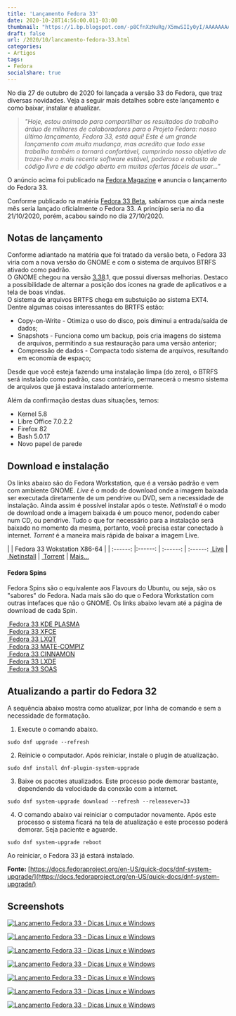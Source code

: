 ```yaml
---
title: 'Lançamento Fedora 33'
date: 2020-10-28T14:56:00.011-03:00
thumbnail: "https://1.bp.blogspot.com/-p8CfnXzNuRg/X5mwSIIy0yI/AAAAAAAAQt4/zWg1PhA8Fts5JPikZ9JO16XUW0ndNk4cgCNcBGAsYHQ/s16000/Fedora33.png"
draft: false
url: /2020/10/lancamento-fedora-33.html
categories:
- Artigos
tags:
- Fedora
socialshare: true
---
```


No dia 27 de outubro de 2020 foi lançada a versão 33 do Fedora, que traz diversas novidades. Veja a seguir mais detalhes sobre este lançamento e como baixar, instalar e atualizar.

<!--more-->

> _"Hoje, estou animado para compartilhar os resultados do trabalho árduo de milhares de colaboradores para o Projeto Fedora: nosso último lançamento, Fedora 33, está aqui! Este é um grande lançamento com muita mudança, mas acredito que todo esse trabalho também o tornará confortável, cumprindo nosso objetivo de trazer-lhe o mais recente software estável, poderoso e robusto de código livre e de código aberto em muitas ofertas fáceis de usar..."_

O anúncio acima foi publicado na [Fedora Magazine](https://fedoramagazine.org/announcing-fedora-33/) e anuncia o lançamento do Fedora 33.  
  
Conforme publicado na matéria [Fedora 33 Beta](https://info.wsouza.com.br/2020/10/fedora-33-beta.html), sabíamos que ainda neste mês seria lançado oficialmente o Fedora 33. A princípio seria no dia 21/10/2020, porém, acabou saindo no dia 27/10/2020.  
  

## Notas de lançamento

  
Conforme adiantado na matéria que foi tratado da versão beta, o Fedora 33 viria com a nova versão do GNOME e com o sistema de arquivos BTRFS ativado como padrão.  
O GNOME chegou na versão [3.38](https://info.wsouza.com.br/2020/09/gnome-338-e-lancado.html).1, que possui diversas melhorias. Destaco a possibilidade de alternar a posição dos ícones na grade de aplicativos e a tela de boas vindas.  
O sistema de arquivos BRTFS chega em substuição ao sistema EXT4. Dentre algumas coisas interessantes do BRTFS estão:  

*   Copy-on-Write - Otimiza o uso do disco, pois diminui a entrada/saída de dados;
*   Snapshots - Funciona como um backup, pois cria imagens do sistema de arquivos, permitindo a sua restauração para uma versão anterior;
*   Compressão de dados - Compacta todo sistema de arquivos, resultando em economia de espaço;

Desde que você esteja fazendo uma instalação limpa (do zero), o BTRFS será instalado como padrão, caso contrário, permanecerá o mesmo sistema de arquivos que já estava instalado anteriormente.  
  
Além da confirmação destas duas situações, temos:  

*   Kernel 5.8
*   Libre Office 7.0.2.2
*   Firefox 82
*   Bash 5.0.17
*   Novo papel de parede

  

## Download e instalação

  
Os links abaixo são do Fedora Workstation, que é a versão padrão e vem com ambiente GNOME. _Live_ é o modo de download onde a imagem baixada ser executada diretamente de um pendrive ou DVD, sem a necessidade de instalação. Ainda assim é possível instalar após o teste. _Netinstall_ é o modo de download onde a imagem baixada é um pouco menor, podendo caber num CD, ou pendrive. Tudo o que for necessário para a instalação será baixado no momento da mesma, portanto, você precisa estar conectado à internet. _Torrent_ é a maneira mais rápida de baixar a imagem Live.  
  

| | Fedora 33 Wokstation X86-64 | |
:------: |:------: | :------: | :------:
[ Live](https://download.fedoraproject.org/pub/fedora/linux/releases/33/Workstation/x86_64/iso/Fedora-Workstation-Live-x86_64-33-1.2.iso) | [ Netinstall](https://download.fedoraproject.org/pub/fedora/linux/releases/33/Server/x86_64/iso/Fedora-Server-netinst-x86_64-33-1.2.iso) | [ Torrent](https://torrent.fedoraproject.org/torrents/Fedora-Workstation-Live-x86_64-33.torrent) | [Mais...](https://alt.fedoraproject.org/)  

#### Fedora Spins

  
Fedora Spins são o equivalente aos Flavours do Ubuntu, ou seja, são os "sabores" do Fedora. Nada mais são do que o Fedora Workstation com outras intefaces que não o GNOME. Os links abaixo levam até a página de download de cada Spin.  
  
[ Fedora 33 KDE PLASMA](https://spins.fedoraproject.org/kde/download/index.html)  
[ Fedora 33 XFCE](https://spins.fedoraproject.org/pt_BR/xfce/)  
[ Fedora 33 LXQT](https://spins.fedoraproject.org/pt_BR/lxqt/)  
[ Fedora 33 MATE-COMPIZ](https://spins.fedoraproject.org/pt_BR/mate-compiz/)  
[ Fedora 33 CINNAMON](https://spins.fedoraproject.org/pt_BR/cinnamon/)  
[ Fedora 33 LXDE](https://spins.fedoraproject.org/pt_BR/lxde/)  
[ Fedora 33 SOAS](https://spins.fedoraproject.org/pt_BR/soas/)  
  

## Atualizando a partir do Fedora 32

  
A sequência abaixo mostra como atualizar, por linha de comando e sem a necessidade de formatação.  
  
1. Execute o comando abaixo.  
  
`sudo dnf upgrade --refresh`

2. Reinicie o computador. Após reiniciar, instale o plugin de atualização.  
  
`sudo dnf install dnf-plugin-system-upgrade`

  
3. Baixe os pacotes atualizados. Este processo pode demorar bastante, dependendo da velocidade da conexão com a internet.  
  
`sudo dnf system-upgrade download --refresh --releasever=33`

4. O comando abaixo vai reiniciar o computador novamente. Após este processo o sistema ficará na tela de atualização e este processo poderá demorar. Seja paciente e aguarde.  

`sudo dnf system-upgrade reboot`
  
Ao reiniciar, o Fedora 33 já estará instalado.  
  
**Fonte:** [https://docs.fedoraproject.org/en-US/quick-docs/dnf-system-upgrade/](https://docs.fedoraproject.org/en-US/quick-docs/dnf-system-upgrade/)  
  

## Screenshots

  
[![Lançamento Fedora 33 - Dicas Linux e Windows](https://1.bp.blogspot.com/-oucTH9vspG4/X5mVZWe2h4I/AAAAAAAAQtM/XnUfzwNbhaIqoDq6880GLla5n7kDt2sRQCNcBGAsYHQ/s600/01.png "Lançamento Fedora 33 - Dicas Linux e Windows")](https://1.bp.blogspot.com/-oucTH9vspG4/X5mVZWe2h4I/AAAAAAAAQtM/XnUfzwNbhaIqoDq6880GLla5n7kDt2sRQCNcBGAsYHQ/s1366/01.png)

[![Lançamento Fedora 33 - Dicas Linux e Windows](https://1.bp.blogspot.com/-moM2NhlTMOI/X5mVZIuYqFI/AAAAAAAAQtE/05o6-MvtXvIWtgh6k7MPJ3BwAjNFo_9XgCNcBGAsYHQ/s600/02.png "Lançamento Fedora 33 - Dicas Linux e Windows")](https://1.bp.blogspot.com/-moM2NhlTMOI/X5mVZIuYqFI/AAAAAAAAQtE/05o6-MvtXvIWtgh6k7MPJ3BwAjNFo_9XgCNcBGAsYHQ/s1366/02.png)

[![Lançamento Fedora 33 - Dicas Linux e Windows](https://1.bp.blogspot.com/-wpqnOqkkHnw/X5mVZT7gUNI/AAAAAAAAQtI/KhIbLN_xK00lKTK5fGgbeh96DrLeEqedQCNcBGAsYHQ/s600/03.png "Lançamento Fedora 33 - Dicas Linux e Windows")](https://1.bp.blogspot.com/-wpqnOqkkHnw/X5mVZT7gUNI/AAAAAAAAQtI/KhIbLN_xK00lKTK5fGgbeh96DrLeEqedQCNcBGAsYHQ/s1366/03.png)

[![Lançamento Fedora 33 - Dicas Linux e Windows](https://1.bp.blogspot.com/--vWTrJa8djc/X5mVaIMHbBI/AAAAAAAAQtQ/uwDWiZsXSRU7MBd0AnemxvIT5rpNbenzwCNcBGAsYHQ/s600/04.png "Lançamento Fedora 33 - Dicas Linux e Windows")](https://1.bp.blogspot.com/--vWTrJa8djc/X5mVaIMHbBI/AAAAAAAAQtQ/uwDWiZsXSRU7MBd0AnemxvIT5rpNbenzwCNcBGAsYHQ/s1366/04.png)

[![Lançamento Fedora 33 - Dicas Linux e Windows](https://1.bp.blogspot.com/-mq487Sx53ZA/X5mVabvmIqI/AAAAAAAAQtU/XqWx7vf8E3I6g6sVGVEAR4G18DbR6xQXgCNcBGAsYHQ/s600/05.png "Lançamento Fedora 33 - Dicas Linux e Windows")](https://1.bp.blogspot.com/-mq487Sx53ZA/X5mVabvmIqI/AAAAAAAAQtU/XqWx7vf8E3I6g6sVGVEAR4G18DbR6xQXgCNcBGAsYHQ/s1366/05.png)

[![Lançamento Fedora 33 - Dicas Linux e Windows](https://1.bp.blogspot.com/-_8uAL-uonT8/X5mVaaoIFPI/AAAAAAAAQtY/xxPqZZHn8pYeo_BOtQA9npK0ctV8HobegCNcBGAsYHQ/s600/07.png "Lançamento Fedora 33 - Dicas Linux e Windows")](https://1.bp.blogspot.com/-_8uAL-uonT8/X5mVaaoIFPI/AAAAAAAAQtY/xxPqZZHn8pYeo_BOtQA9npK0ctV8HobegCNcBGAsYHQ/s1366/07.png)

[![Lançamento Fedora 33 - Dicas Linux e Windows](https://1.bp.blogspot.com/-8Bztu0VmtLU/X5mVawI8RGI/AAAAAAAAQtc/TEWim4__UCsgpeh2s-LVua3lDOgxfC4qwCNcBGAsYHQ/s600/08.png "Lançamento Fedora 33 - Dicas Linux e Windows")](https://1.bp.blogspot.com/-8Bztu0VmtLU/X5mVawI8RGI/AAAAAAAAQtc/TEWim4__UCsgpeh2s-LVua3lDOgxfC4qwCNcBGAsYHQ/s1366/08.png)

